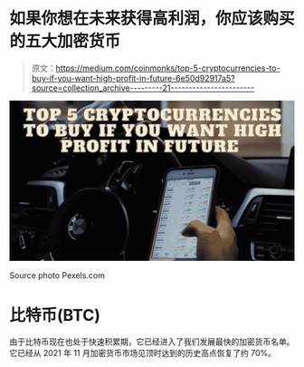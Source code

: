 # 如果你想在未来获得高利润，你应该购买的五大加密货币

> 原文：<https://medium.com/coinmonks/top-5-cryptocurrencies-to-buy-if-you-want-high-profit-in-future-6e50d92917a5?source=collection_archive---------21----------------------->

![](img/c50d600858c5dc0ac8d6abd5b6ab5846.png)

Source photo Pexels.com

# 比特币(BTC)

由于比特币现在也处于快速积累期，它已经进入了我们发展最快的加密货币名单。它已经从 2021 年 11 月加密货币市场见顶时达到的历史高点恢复了约 70%。